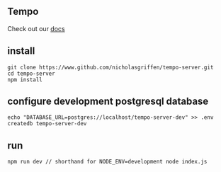 ## Tempo
Check out our [docs](https://nicholasgriffen.github.io/tempo-server/)
## install

```
git clone https://www.github.com/nicholasgriffen/tempo-server.git    
cd tempo-server    
npm install    
```

## configure development postgresql database

```
echo "DATABASE_URL=postgres://localhost/tempo-server-dev" >> .env
createdb tempo-server-dev
```

## run

```
npm run dev // shorthand for NODE_ENV=development node index.js
```
